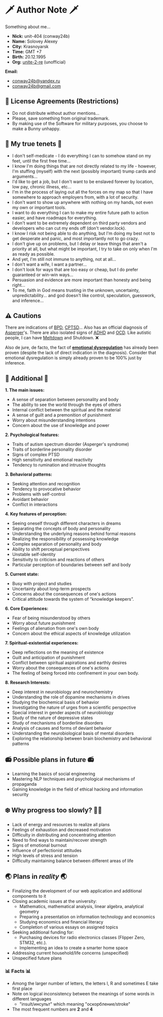 # 🗡️ Author Note 🗡️

Something about me...

- **Nick:** unit-404 (conway24b)
- **Name:** Solovey Alexey
- **City:** Krasnoyarsk
- **Time:** GMT +7
- **Birth:** 20.12.1995
- **Org:** [unite-2-re](https://github.com/orgs/unite-2-ts/repositories) (unofficial)

**Email:**

- <conway24b@yandex.ru>
- <conway24b@gmail.com>

## 📑 License Agreements (Restrictions)

- Do not distribute without author mentions...
- Please, save something from original trademark.
- By making use of the Software for military purposes, you choose to make a Bunny unhappy.

## 🗿 My true tenets 🗿

- I don't self-medicate - I do everything I can to somehow stand on my feet, until the first free time...
- I know I'm doing things that are not directly related to my life - however, I'm stuffing (myself) with the next (possibly important) trump cards and arguments...
- I'd like to get a job, but I don't want to be enslaved forever by location, low pay, chronic illness, etc...
- I'm in the process of laying out all the forces on my map so that I have somewhere to approach employers from, with a lot of security.
- I don't want to show up anywhere with nothing on my hands, not even my own or important tools.
- I want to do everything I can to make my entire future path to action easier, and have roadmaps for everything.
- I don't want to be extremely dependent on third party vendors and developers who can cut my ends off (don't vendor.lock).
- I know I risk not being able to do anything, but I'm doing my best not to get desperate and panic, and most importantly not to go crazy.
- I don't give up on problems, but I delay or leave things that aren't a priority at all, but what might be important, I try to take on only when I'm as ready as possible.
- And yet, I'm still not immune to anything, not at all...
- I don't want a wife, I want a partner...
- I don't look for ways that are too easy or cheap, but I do prefer guaranteed or win-win ways...
- Persuasion and evidence are more important than honesty and being right...
- To me, faith in God means trusting in the unknown, uncertainty, unpredictability... and god doesn't like control, speculation, guesswork, and inference...

## ⚠️ Cautions

There are indications of [BPD](https://en.wikipedia.org/wiki/Borderline_personality_disorder), [CPTSD](https://en.wikipedia.org/wiki/Complex_post-traumatic_stress_disorder)... Also has an official diagnosis of [Asperger](https://en.wikipedia.org/wiki/Asperger_syndrome)'s. There are also isolated signs of [ADHD](https://en.wikipedia.org/wiki/Attention_deficit_hyperactivity_disorder) and [OCD](https://en.wikipedia.org/wiki/Obsessive–compulsive_disorder). Like autistic people, I can have [Meltdown](https://en.wikipedia.org/wiki/Autistic_meltdown) and Shutdown. ❌

Also de jure, de facto, the fact of [**emotional dysregulation**](https://en.wikipedia.org/wiki/Emotional_dysregulation) has already been proven (despite the lack of direct indication in the diagnosis). Consider that emotional dysregulation is simply already proven to be 100% just by inference.

## 📓 Additional 📓

**1. The main issues:**

- A sense of separation between personality and body
- The ability to see the world through the eyes of others
- Internal conflict between the spiritual and the material
- A sense of guilt and a premonition of punishment
- Worry about misunderstanding intentions
- Concern about the use of knowledge and power

**2. Psychological features:**

- Traits of autism spectrum disorder (Asperger's syndrome)
- Traits of borderline personality disorder
- Signs of complex PTSD
- High sensitivity and emotional reactivity
- Tendency to rumination and intrusive thoughts

**3. Behavioral patterns:**

- Seeking attention and recognition
- Tendency to provocative behavior
- Problems with self-control
- Avoidant behavior
- Conflict in interactions

**4. Key features of perception:**

- Seeing oneself through different characters in dreams
- Separating the concepts of body and personality
- Understanding the underlying reasons behind formal reasons
- Realizing the responsibility of possessing knowledge
- Complex separation of personality and body
- Ability to shift perceptual perspectives
- Unstable self-identity
- Sensitivity to criticism and reactions of others
- Particular perception of boundaries between self and body

**5. Current state:**

- Busy with project and studies
- Uncertainty about long-term prospects
- Concerns about the consequences of one's actions
- Critical attitude towards the system of “knowledge keepers”.

**6. Core Experiences:**

- Fear of being misunderstood by others
- Worry about future punishment
- Feelings of alienation from one's own body
- Concern about the ethical aspects of knowledge utilization

**7. Spiritual-existential experiences:**

- Deep reflections on the meaning of existence
- Guilt and anticipation of punishment
- Conflict between spiritual aspirations and earthly desires
- Worry about the consequences of one's actions
- The feeling of being forced into confinement in your own body.

**8. Research Interests:**

- Deep interest in neurobiology and neurochemistry
- Understanding the role of dopamine mechanisms in drives
- Studying the biochemical basis of behavior
- Investigating the nature of urges from a scientific perspective
- Special interest in gender aspects of neurobiology
- Study of the nature of depressive states
- Study of mechanisms of borderline disorders
- Analysis of causes and forms of deviant behavior
- Understanding the neurobiological basis of mental disorders
- Exploring the relationship between brain biochemistry and behavioral patterns

## 📻 Possible plans in future 📻

- Learning the basics of social engineering
- Mastering NLP techniques and psychological mechanisms of propaganda
- Gaining knowledge in the field of ethical hacking and information security

## ❄️ Why progress too slowly? 🐌🐢

- Lack of energy and resources to realize all plans
- Feelings of exhaustion and decreased motivation
- Difficulty in distributing and concentrating attention
- Need to find ways to maintain/recover strength
- Signs of emotional burnout
- Influence of perfectionist attitudes
- High levels of stress and tension
- Difficulty maintaining balance between different areas of life

## 🌏 Plans in ***reality*** 🌏

- Finalizing the development of our web application and additional components to it
- Closing academic issues at the university:
  - Mathematics, mathematical analysis, linear algebra, analytical geometry
  - Preparing a presentation on information technology and economics
  - Studying economics and financial literacy
  - Completion of various essays on assigned topics
- Seeking additional funding for:
  - Purchasing devices for radio electronics classes (Flipper Zero, STM32, etc.).
  - Implementing an idea to create a smarter home space
- Addressing current household/life concerns (unspecified)
- Unspecified future plans

### 📊 Facts 📊

- Among the larger number of letters, the letters I, R and sometimes E take first place
- Note on logical inconsistency between the meanings of some words in different languages
  - "insult/инсульт" which meaning "оскорбление/stroke"
- The most frequent numbers are **2** and **4**
